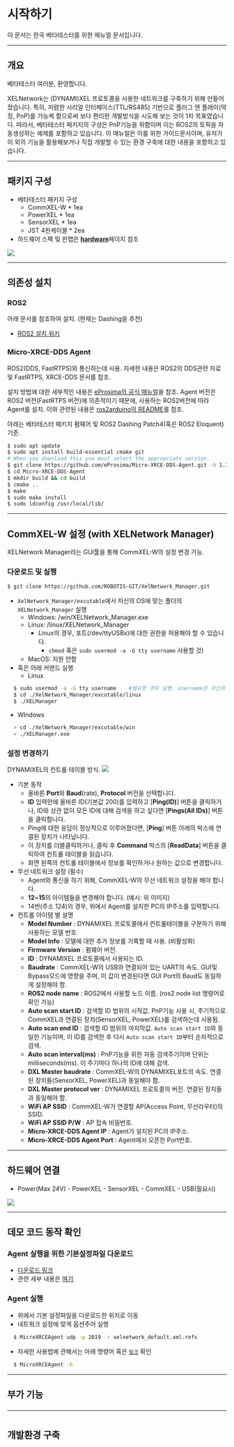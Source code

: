 # 시작하기

이 문서는 한국 베타테스터를 위한 매뉴얼 문서입니다.

---
## 개요

베타테스터 여러분, 환영합니다.

XELNetwork는 (DYNAMI)XEL 프로토콜을 사용한 네트워크를 구축하기 위해 만들어졌습니다. 특히, 저렴한 시리얼 인터페이스(TTL/RS485) 기반으로 플러그 앤 플레이(약칭, PnP)를 가능케 함으로써 보다 편리한 개발방식을 시도해 보는 것이 1차 목표였습니다.
따라서, 베타테스터 패키지의 구성은 PnP기능을 위함이며 이는 ROS2의 토픽을 자동생성하는 예제를 포함하고 있습니다. 이 매뉴얼은 이를 위한 가이드문서이며, 유저가 이 외의 기능을 활용해보거나 직접 개발할 수 있는 환경 구축에 대한 내용을 포함하고 있습니다.

---

## 패키지 구성

- 베타테스터 패키지 구성
  - CommXEL-W * 1ea
  - PowerXEL * 1ea
  - SensorXEL * 1ea
  - JST 4핀케이블 * 2ea 
- 하드웨어 스펙 및 핀맵은 [**hardware**](hardware.md)페이지 참조

![](_static/xelnetwork_beta_pack.png)


---
## 의존성 설치

### ROS2
아래 문서를 참조하여 설치. (현재는 Dashing을 추천)
- [ROS2 설치 위키](https://index.ros.org/doc/ros2/Installation/Dashing/#installing-ros-2-dashing-diademata)

### Micro-XRCE-DDS Agent
ROS2(DDS, FastRTPS)와 통신하는데 사용.
자세한 내용은 ROS2의 DDS관련 자료 및 FastRTPS, XRCE-DDS 문서를 참조.

설치 방법에 대한 세부적인 내용은 [eProsima의 공식 매뉴얼](https://micro-xrce-dds.readthedocs.io/en/latest/installation.html#installing-the-agent-stand-alone)을 참조.
Agent 버전은 ROS2 버전(FastRTPS 버전)에 의존적이기 때문에, 사용하는 ROS2버전에 따라 Agent를 설치.
이와 관련된 내용은 [ros2arduino의 README](https://github.com/ROBOTIS-GIT/ros2arduino#version-specific-dependencies)를 참조.

아래는 베타테스터 패키지 펌웨어 및 ROS2 Dashing Patch4(혹은 ROS2 Eloquent) 기준.
```bash
$ sudo apt update
$ sudo apt install build-essential cmake git
# When you download this you must select the appropriate version.
$ git clone https://github.com/eProsima/Micro-XRCE-DDS-Agent.git -b 1.1.5
$ cd Micro-XRCE-DDS-Agent
$ mkdir build && cd build
$ cmake ..
$ make
$ sudo make install
$ sudo ldconfig /usr/local/lib/
```
---
## CommXEL-W 설정 (with XELNetwork Manager)
XELNetwork Manager라는 GUI툴을 통해 CommXEL-W의 설정 변경 가능.

### 다운로드 및 실행
```bash
$ git clone https://github.com/ROBOTIS-GIT/XelNetwork_Manager.git
```
- `XelNetwork_Manager/excutable`에서 자신의 OS에 맞는 폴더의 `XELNetwork_Manager` 실행
  - Windows: /win/XELNetwork_Manager.exe
  - Linux: /linux/XELNetwork_Manager
    - Linux의 경우, 포트(/dev/ttyUSBx)에 대한 권한을 허용해야 할 수 있습니다. 
      - `chmod` 혹은 `sudo usermod -a -G tty username` 사용할 것)
  - MacOS: 지원 안함
- 혹은 아래 커맨드 실행
  - Linux
```bash
  $ sudo usermod -a -G tty username    #필요한 경우 실행, username은 자신의 계정이름으로 변경
  $ cd ./XelNetwork_Manager/excutable/linux
  $ ./XELManager
```
  - WIndows
```bash
  > cd ./XelNetwork_Manager/excutable/win
  > ./XELManager.exe
```

### 설정 변경하기
DYNAMIXEL의 컨트롤 테이블 방식.
![](_static/xel_manager.png)

- 기본 동작
  - 올바른 **Port**와 **Baud**(rate), **Protocol** 버전을 선택합니다.
  - **ID** 입력란에 올바른 ID(기본값 200)를 입력하고 [**Ping(ID)**] 버튼을 클릭하거나, ID와 상관 없이 모든 ID에 대해 검색을 하고 싶다면 [**Pings(All IDs)**] 버튼을 클릭합니다.
  - Ping에 대한 응답이 정상적으로 이루어졌다면, [**Ping**] 버튼 아래의 박스에 연결된 장치가 나타납니다.
  - 이 장치를 더블클릭하거나, 클릭 후 **Command** 박스의 [**ReadData**] 버튼을 클릭하여 컨트롤 테이블을 읽습니다.
  - 화면 왼쪽의 컨트롤 테이블에서 정보를 확인하거나 원하는 값으로 변경합니다.
- 무선 네트워크 설정 (필수)
  - Agent와 통신을 하기 위해, CommXEL-W의 무선 네트워크 설정을 해야 합니다.
  - **12~15**의 아이템들을 변경해야 합니다. (예시: 위 이미지)
  - 14번(주소 124)의 경우, 위에서 Agent를 설치한 PC의 IP주소를 입력합니다.
- 컨트롤 아이템 별 설명
  - **Model Number** : DYNAMIXEL 프로토콜에서 컨트롤테이블을 구분하기 위해 사용하는 모델 번호.
  - **Model Info** : 모델에 대한 추가 정보를 기록할 때 사용. (비활성화)
  - **Firmware Version** : 펌웨어 버전.
  - **ID** : DYNAMIXEL 프로토콜에서 사용되는 ID.
  - **Baudrate** : CommXEL-W의 USB와 연결되어 있는 UART의 속도. GUI및 Bypass모드에 영향을 주며, 이 값이 변경된다면 GUI Port의 Baud도 동일하게 설정해야 함.
  - **ROS2 node name** : ROS2에서 사용할 노드 이름. (ros2 node list 명령어로 확인 가능)
  - **Auto scan start ID** : 검색할 ID 범위의 시작값. PnP기능 사용 시, 주기적으로 CommXEL과 연결된 장치(SensorXEL, PowerXEL)를 검색하는데 사용됨.
  - **Auto scan end ID** : 검색할 ID 범위의 마지막값. `Auto scan start ID`와 동일한 기능이며, 이 ID를 검색한 후 다시 `Auto scan start ID`부터 순차적으로 검색.
  - **Auto scan interval(ms)** : PnP기능을 위한 자동 검색주기이며 단위는 milliseconds(ms). 이 주기마다 하나의 ID에 대해 검색.
  - **DXL Master baudrate** : CommXEL-W의 DYNAMIXEL포트의 속도. 연결된 장치들(SensorXEL, PowerXEL)과 동일해야 함.
  - **DXL Master protocol ver** : DYNAMIXEL 프로토콜의 버전. 연결된 장치들과 동일해야 함.
  - **WiFi AP SSID** : CommXEL-W가 연결할 AP(Access Point, 무선라우터)의 SSID.
  - **WiFi AP SSID P/W** : AP 접속 비밀번호.
  - **Micro-XRCE-DDS Agent IP** : Agent가 설치된 PC의 IP주소.
  - **Micro-XRCE-DDS Agent Port** : Agent에서 오픈한 Port번호.

---

## 하드웨어 연결

- Power(Max 24V) - PowerXEL - SensorXEL - CommXEL - USB(필요시)

![](_static/xelnetwork_board_connection.png)

---

## 데모 코드 동작 확인

### Agent 실행을 위한 기본설정파일 다운로드
- [다운로드 링크]()
- 관련 세부 내용은 [여기](https://github.com/ROBOTIS-GIT/ros2arduino#appendix-how-to-configure-entities-from-reference-file-available-at-011-or-above)

### Agent 실행
- 위에서 기본 설정파일을 다운로드한 위치로 이동
- 네트워크 설정에 맞게 옵션주어 실행
```bash
  $ MicroXRCEAgent udp -p 2019 -r xelnetwork_default.xml.refs
```
- 자세한 사용법에 관해서는 아래 명령어 혹은 [`링크`](https://github.com/ROBOTIS-GIT/ros2arduino#appendix-how-to-configure-entities-from-reference-file-available-at-011-or-above) 확인
```bash
  $ MicroXRCEAgent -h
```

---

## 부가 기능

### 


---

# 

## 개발환경 구축
